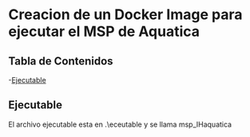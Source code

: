 # Creacion de un Docker Image para ejecutar el MSP de Aquatica

## Tabla de Contenidos

-[Ejecutable](#ejecutable)


## Ejecutable

 El archivo ejecutable esta en .\eceutable y se llama msp_IHaquatica
 